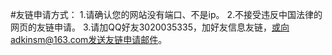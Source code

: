 <meta charet="utf-8">


#友链申请方式：
1.请确认您的网站没有端口、不是ip。
2.不接受违反中国法律的网页的友链申请。
3.请加QQ好友3020035335，加好友信息友链，或向adkinsm@163.com发送友链申请邮件。
